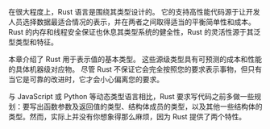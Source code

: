 在很大程度上，Rust 语言是围绕其类型设计的。 它的支持高性能代码源于让开发人员选择数据最适合情况的表示，并在两者之间取得适当的平衡简单性和成本。 Rust 的内存和线程安全保证也休息其类型系统的健全性，Rust 的灵活性源于其泛型类型和特征。

本章介绍了 Rust 用于表示值的基本类型。 这些源级类型具有可预测的成本和性能的具体机器级对应物。 尽管 Rust 不保证它会完全按照您的要求表示事物，但只有当它是可靠的改进时，它才会小心偏离您的要求。

与 JavaScript 或 Python 等动态类型语言相比，Rust 要求写代码之前多做一些规划：要写出函数参数及返回值的类型、结构体成员的类型，以及其他一些结构体的类型。然而，实际上并没有你想象得那么麻烦，因为 Rust 提供了两个特性。